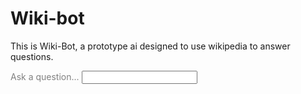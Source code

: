 # Wiki-bot
This is Wiki-Bot, a prototype ai designed to use wikipedia to answer questions.

<!DOCTYPE html>
<html>
<head>
</head>
<body>

<label for="query"><font color="#808080">Ask a question...</font></label>
<input type="text" id="query" name="query">


</body>
</html>
